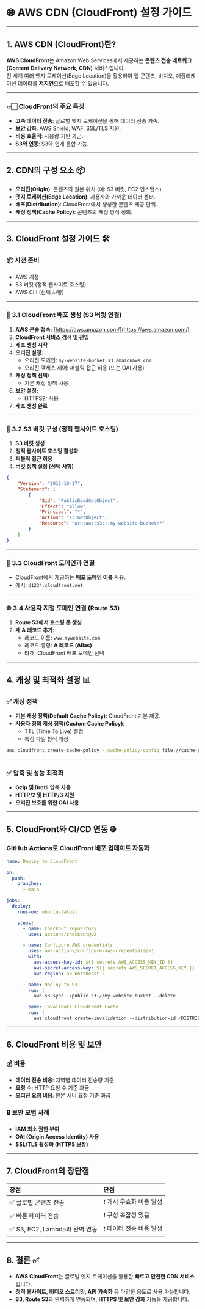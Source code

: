 
# 🌐 AWS CDN (CloudFront) 설정 가이드

---

## 1. AWS CDN (CloudFront)란?
**AWS CloudFront**는 Amazon Web Services에서 제공하는 **콘텐츠 전송 네트워크(Content Delivery Network, CDN)** 서비스입니다.  
전 세계 여러 엣지 로케이션(Edge Location)을 활용하여 웹 콘텐츠, 비디오, 애플리케이션 데이터를 **저지연**으로 배포할 수 있습니다.

---

### 👉🏻 CloudFront의 주요 특징
- **고속 데이터 전송**: 글로벌 엣지 로케이션을 통해 데이터 전송 가속.
- **보안 강화**: AWS Shield, WAF, SSL/TLS 지원.
- **비용 효율적**: 사용량 기반 과금.
- **S3와 연동**: S3와 쉽게 통합 가능.

---

## 2. CDN의 구성 요소 📦
- **오리진(Origin)**: 콘텐츠의 원본 위치 (예: S3 버킷, EC2 인스턴스).
- **엣지 로케이션(Edge Location)**: 사용자와 가까운 데이터 센터.
- **배포(Distribution)**: CloudFront에서 생성한 콘텐츠 제공 단위.
- **캐싱 정책(Cache Policy)**: 콘텐츠의 캐싱 방식 정의.

---

## 3. CloudFront 설정 가이드 🛠️
### 📦 사전 준비
- AWS 계정
- S3 버킷 (정적 웹사이트 호스팅)
- AWS CLI (선택 사항)

---

### 📂 3.1 CloudFront 배포 생성 (S3 버킷 연결)
1. **AWS 콘솔 접속:** [https://aws.amazon.com/](https://aws.amazon.com/)
2. **CloudFront 서비스 검색 및 진입**
3. **배포 생성 시작**
4. **오리진 설정:**
   - 오리진 도메인: `my-website-bucket.s3.amazonaws.com`
   - 오리진 액세스 제어: 퍼블릭 접근 허용 (또는 OAI 사용)
5. **캐싱 정책 선택:**
   - 기본 캐싱 정책 사용
6. **보안 설정:**
   - HTTPS만 사용
7. **배포 생성 완료**

---

### 📄 3.2 S3 버킷 구성 (정적 웹사이트 호스팅)
1. **S3 버킷 생성**
2. **정적 웹사이트 호스팅 활성화**
3. **퍼블릭 접근 허용**
4. **버킷 정책 설정 (선택 사항)**

```json
{
    "Version": "2012-10-17",
    "Statement": [
        {
            "Sid": "PublicReadGetObject",
            "Effect": "Allow",
            "Principal": "*",
            "Action": "s3:GetObject",
            "Resource": "arn:aws:s3:::my-website-bucket/*"
        }
    ]
}
```

---

### 🚀 3.3 CloudFront 도메인과 연결
- CloudFront에서 제공하는 **배포 도메인 이름** 사용.
- 예시: `d1234.cloudfront.net`

---

### 🌐 3.4 사용자 지정 도메인 연결 (Route 53)
1. **Route 53에서 호스팅 존 생성**
2. **새 A 레코드 추가:**
   - 레코드 이름: `www.mywebsite.com`
   - 레코드 유형: **A 레코드 (Alias)**
   - 타겟: CloudFront 배포 도메인 선택

---

## 4. 캐싱 및 최적화 설정 📊
### ✅ 캐싱 정책
- **기본 캐싱 정책(Default Cache Policy)**: CloudFront 기본 제공.
- **사용자 정의 캐싱 정책(Custom Cache Policy)**:
   - TTL (Time To Live) 설정
   - 특정 파일 형식 캐싱

```bash
aws cloudfront create-cache-policy --cache-policy-config file://cache-policy.json
```

---

### ✅ 압축 및 성능 최적화
- **Gzip 및 Brotli 압축 사용**
- **HTTP/2 및 HTTP/3 지원**
- **오리진 보호를 위한 OAI 사용**

---

## 5. CloudFront와 CI/CD 연동 🌐
### GitHub Actions로 CloudFront 배포 업데이트 자동화
```yaml
name: Deploy to CloudFront

on:
  push:
    branches:
      - main

jobs:
  deploy:
    runs-on: ubuntu-latest

    steps:
      - name: Checkout repository
        uses: actions/checkout@v2

      - name: Configure AWS credentials
        uses: aws-actions/configure-aws-credentials@v1
        with:
          aws-access-key-id: ${{ secrets.AWS_ACCESS_KEY_ID }}
          aws-secret-access-key: ${{ secrets.AWS_SECRET_ACCESS_KEY }}
          aws-region: ap-northeast-2

      - name: Deploy to S3
        run: |
          aws s3 sync ./public s3://my-website-bucket --delete

      - name: Invalidate CloudFront Cache
        run: |
          aws cloudfront create-invalidation --distribution-id <DISTRIBUTION_ID> --paths "/*"
```

---

## 6. CloudFront 비용 및 보안
### 💰 비용
- **데이터 전송 비용**: 지역별 데이터 전송량 기준
- **요청 수**: HTTP 요청 수 기준 과금
- **오리진 요청 비용**: 원본 서버 요청 기준 과금

### 🔒 보안 모범 사례
- **IAM 최소 권한 부여**
- **OAI (Origin Access Identity) 사용**
- **SSL/TLS 활성화 (HTTPS 보장)**

---

## 7. CloudFront의 장단점
| **장점**                          | **단점**                   |
|:----------------------------------|:--------------------------|
| ✅ 글로벌 콘텐츠 전송             | ❗ 캐시 무효화 비용 발생   |
| ✅ 빠른 데이터 전송               | ❗ 구성 복잡성 있음       |
| ✅ S3, EC2, Lambda와 완벽 연동   | ❗ 데이터 전송 비용 발생  |

---

## 8. 결론 ✅
- **AWS CloudFront**는 글로벌 엣지 로케이션을 활용한 **빠르고 안전한 CDN 서비스**입니다.
- **정적 웹사이트, 비디오 스트리밍, API 가속화** 등 다양한 용도로 사용 가능합니다.
- **S3, Route 53**과 완벽하게 연동되며, **HTTPS 및 보안 강화** 기능을 제공합니다.
